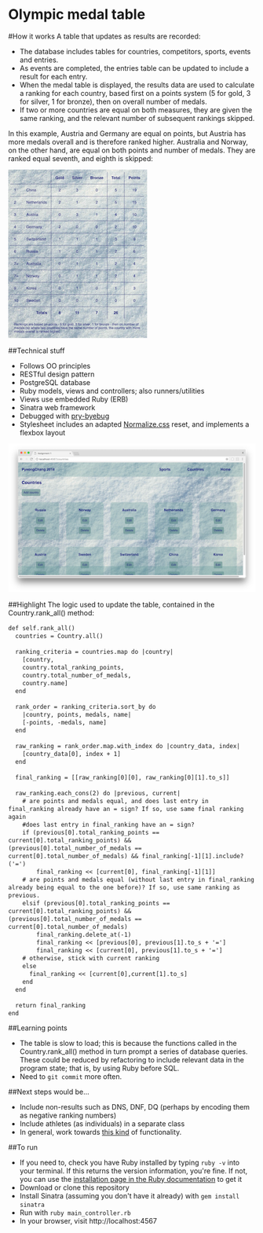 # Olympic medal table

#How it works
A table that updates as results are recorded: 
* The database includes tables for countries, competitors, sports, events and entries. 
* As events are completed, the entries table can be updated to include a result for each entry. 
* When the medal table is displayed, the results data are used to calculate a ranking for each country, based first on a points system (5 for gold, 3 for silver, 1 for bronze), then on overall number of medals. 
* If two or more countries are equal on both measures, they are given the same ranking, and the relevant number of subsequent rankings skipped. 

In this example, Austria and Germany are equal on points, but Austria has more medals overall and is therefore ranked higher. Australia and Norway, on the other hand, are equal on both points and number of medals. They are ranked equal seventh, and eighth is skipped: 

![medal table](https://github.com/katemanson/Olympic_medal_table/raw/master/img/medal_table.png)

##Technical stuff
* Follows OO principles
* RESTful design pattern
* PostgreSQL database
* Ruby models, views and controllers; also runners/utilities
* Views use embedded Ruby (ERB)
* Sinatra web framework
* Debugged with [pry-byebug](https://rubygems.org/gems/pry-byebug/)
* Stylesheet includes an adapted [Normalize.css](https://necolas.github.io/normalize.css/) reset, and implements a flexbox layout

![countries](https://github.com/katemanson/Olympic_medal_table/raw/master/img/countries.png)

##Highlight
The logic used to update the table, contained in the Country.rank_all() method: 
```
def self.rank_all()
  countries = Country.all()

  ranking_criteria = countries.map do |country|
    [country, 
    country.total_ranking_points, 
    country.total_number_of_medals, 
    country.name]
  end

  rank_order = ranking_criteria.sort_by do
    |country, points, medals, name| 
    [-points, -medals, name]
  end

  raw_ranking = rank_order.map.with_index do |country_data, index|
    [country_data[0], index + 1]
  end

  final_ranking = [[raw_ranking[0][0], raw_ranking[0][1].to_s]]

  raw_ranking.each_cons(2) do |previous, current|
    # are points and medals equal, and does last entry in final_ranking already have an = sign? If so, use same final ranking again
    #does last entry in final_ranking have an = sign?
    if (previous[0].total_ranking_points == current[0].total_ranking_points) && (previous[0].total_number_of_medals == current[0].total_number_of_medals) && final_ranking[-1][1].include?('=') 
        final_ranking << [current[0], final_ranking[-1][1]]
    # are points and medals equal (without last entry in final_ranking already being equal to the one before)? If so, use same ranking as previous. 
    elsif (previous[0].total_ranking_points == current[0].total_ranking_points) && (previous[0].total_number_of_medals == current[0].total_number_of_medals)
        final_ranking.delete_at(-1)
        final_ranking << [previous[0], previous[1].to_s + '=']
        final_ranking << [current[0], previous[1].to_s + '=']
    # otherwise, stick with current ranking
    else
      final_ranking << [current[0],current[1].to_s]
    end
  end

  return final_ranking
end
```

##Learning points
* The table is slow to load; this is because the functions called in the Country.rank_all() method in turn prompt a series of database queries. These could be reduced by refactoring to include relevant data in the program state; that is, by using Ruby before SQL. 
* Need to `git commit` more often. 

##Next steps would be...
* Include non-results such as DNS, DNF, DQ (perhaps by encoding them as negative ranking numbers)
* Include athletes (as individuals) in a separate class
* In general, work towards [this kind](http://www.bbc.co.uk/sport/olympics/rio-2016/medals/countries) of functionality. 

##To run
* If you need to, check you have Ruby installed by typing `ruby -v` into your terminal. If this returns the version information, you're fine. If not, you can use the [installation page in the Ruby documentation](https://www.ruby-lang.org/en/documentation/installation/) to get it  
* Download or clone this repository
* Install Sinatra (assuming you don't have it already) with `gem install sinatra`
* Run with `ruby main_controller.rb`
* In your browser, visit http://localhost:4567

